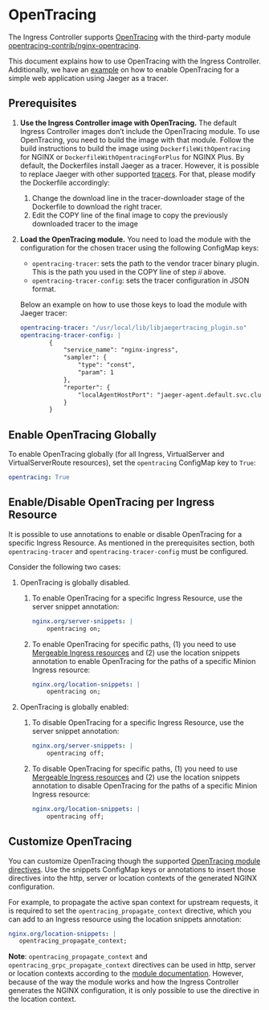 # OpenTracing

The Ingress Controller supports [OpenTracing](http://opentracing.io/) with the third-party module [opentracing-contrib/nginx-opentracing](https://github.com/opentracing-contrib/nginx-opentracing).

This document explains how to use OpenTracing with the Ingress Controller. Additionally, we have an [example](https://github.com/nginxinc/kubernetes-ingress/tree/v1.7.0-rc1/examples/opentracing) on how to enable OpenTracing for a simple web application using Jaeger as a tracer.

## Prerequisites
1. **Use the Ingress Controller image with OpenTracing.** The default Ingress Controller images don’t include the OpenTracing module. To use OpenTracing, you need to build the image with that module. Follow the build instructions to build the image using `DockerfileWithOpentracing` for NGINX or `DockerfileWithOpentracingForPlus` for NGINX Plus.
By default, the Dockerfiles install Jaeger as a tracer. However, it is possible to replace Jaeger with other supported [tracers](https://github.com/opentracing-contrib/nginx-opentracing#building-from-source). For that, please modify the Dockerfile accordingly:
   1. Change the download line in the tracer-downloader stage of the Dockerfile to download the right tracer.
   1. Edit the COPY line of the final image to copy the previously downloaded tracer to the image

1. **Load the OpenTracing module.** You need to load the module with the configuration for the chosen tracer using the following ConfigMap keys:
   * `opentracing-tracer`: sets the path to the vendor tracer binary plugin. This is the path you used in the COPY line of step *ii* above.
   * `opentracing-tracer-config`: sets the tracer configuration in JSON format.

   Below an example on how to use those keys to load the module with Jaeger tracer:
    ```yaml
    opentracing-tracer: "/usr/local/lib/libjaegertracing_plugin.so"
    opentracing-tracer-config: |
            {
                "service_name": "nginx-ingress",
                "sampler": {
                    "type": "const",
                    "param": 1
                },
                "reporter": {
                    "localAgentHostPort": "jaeger-agent.default.svc.cluster.local:6831"
                }
            }
    ```

## Enable OpenTracing Globally
To enable OpenTracing globally (for all Ingress, VirtualServer and VirtualServerRoute resources), set the `opentracing` ConfigMap key to `True`:

```yaml
opentracing: True
```

## Enable/Disable OpenTracing per Ingress Resource

It is possible to use annotations to enable or disable OpenTracing for a specific Ingress Resource. As mentioned in the prerequisites section, both `opentracing-tracer` and `opentracing-tracer-config` must be configured.

Consider the following two cases:
1. OpenTracing is globally disabled.
   1. To enable OpenTracing for a specific Ingress Resource, use the server snippet annotation:
        ```yaml
        nginx.org/server-snippets: |
            opentracing on;
        ```
   1. To enable OpenTracing for specific paths, (1) you need to use [Mergeable Ingress resources](/nginx-ingress-controller/configuration/ingress-resources/cross-namespace-configuration) and (2) use the location snippets annotation to enable OpenTracing for the paths of a specific Minion Ingress resource:
        ```yaml
        nginx.org/location-snippets: |
            opentracing on;
        ```

2. OpenTracing is globally enabled:
   1. To disable OpenTracing for a specific Ingress Resource, use the server snippet annotation:
        ```yaml
        nginx.org/server-snippets: |
            opentracing off;
        ```

   1. To disable OpenTracing for specific paths, (1) you need to use [Mergeable Ingress resources](/nginx-ingress-controller/configuration/ingress-resources/cross-namespace-configuration) and (2) use the location snippets annotation to disable OpenTracing for the paths of a specific Minion Ingress resource:
        ```yaml
        nginx.org/location-snippets: |
            opentracing off;
        ```

## Customize OpenTracing

You can customize OpenTracing though the supported [OpenTracing module directives](https://github.com/opentracing-contrib/nginx-opentracing/blob/v1.7.0-rc1/doc/Reference.md). Use the snippets ConfigMap keys or annotations to insert those directives into the http, server or location contexts of the generated NGINX configuration.

For example, to propagate the active span context for upstream requests, it is required to set the `opentracing_propagate_context` directive, which you can add to an Ingress resource using the location snippets annotation:

```yaml
nginx.org/location-snippets: |
   opentracing_propagate_context;
```

**Note**: `opentracing_propagate_context` and `opentracing_grpc_propagate_context` directives can be used in http, server or location contexts according to the [module documentation](https://github.com/opentracing-contrib/nginx-opentracing/blob/v1.7.0-rc1/doc/Reference.md#opentracing_propagate_context). However, because of the way the module works and how the Ingress Controller generates the NGINX configuration, it is only possible to use the directive in the location context.
